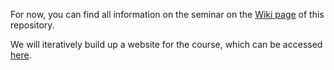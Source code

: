 For now, you can find all information on the seminar on the [Wiki page](https://github.com/FUB-HCC/criticalsocialmedia/wiki) of this repository. 

We will iteratively build up a website for the course, which can be accessed [here](https://simonsimson.github.io/criticalsocialmedia/).
